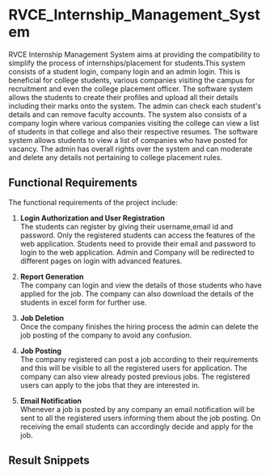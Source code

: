 # RVCE_Internship_Management_System

RVCE Internship Management System aims at providing the compatibility to simplify
the process of internships/placement for students.This system consists of a student login,
company login and an admin login. This is beneficial for college students, various companies
visiting the campus for recruitment and even the college placement officer. The software
system allows the students to create their profiles and upload all their details including their
marks onto the system. The admin can check each student's details and can remove faculty
accounts. The system also consists of a company login where various companies visiting the
college can view a list of students in that college and also their respective resumes. The
software system allows students to view a list of companies who have posted for vacancy.
The admin has overall rights over the system and can moderate and delete any details not
pertaining to college placement rules.<br/>

## Functional Requirements

The functional requirements of the project include:<br/>

1. <b>Login Authorization and User Registration</b><br/>
   The students can register by giving their username,email id and password. Only the
   registered students can access the features of the web application. Students need to
   provide their email and password to login to the web application. Admin and Company
   will be redirected to different pages on login with advanced features.

2. <b>Report Generation</b><br/>
   The company can login and view the details of those students who have applied for the
   job. The company can also download the details of the students in excel form for further
   use.

3. <b>Job Deletion</b><br/>
   Once the company finishes the hiring process the admin can delete the job posting of the
   company to avoid any confusion.

4. <b>Job Posting</b><br/>
   The company registered can post a job according to their requirements and this will be
   visible to all the registered users for application. The company can also view already
   posted previous jobs. The registered users can apply to the jobs that they are interested in.

5. <b>Email Notification</b><br/>
   Whenever a job is posted by any company an email notification will be sent to all the
   registered users informing them about the job posting. On receiving the email students
   can accordingly decide and apply for the job.

## Result Snippets

